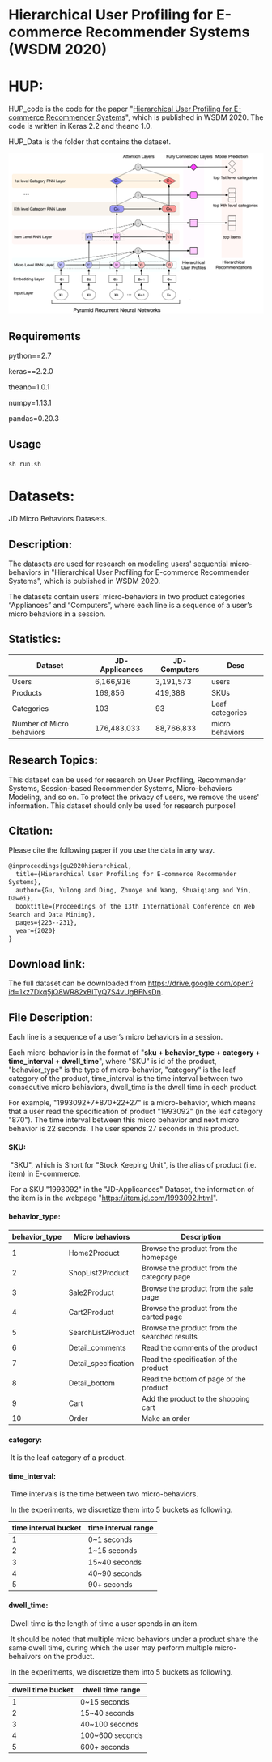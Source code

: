 Hierarchical User Profiling for E-commerce Recommender Systems (WSDM 2020)
============

# HUP:

   HUP_code is the code for the paper "[Hierarchical User Profiling for E-commerce Recommender Systems](https://dl.acm.org/doi/abs/10.1145/3336191.3371827)", which is published in WSDM 2020. The code is written in Keras 2.2 and theano 1.0. 

   HUP_Data is the folder that contains the dataset.

![The proposed framework](PRNN.png)

## Requirements

python==2.7

keras==2.2.0

theano=1.0.1

numpy=1.13.1

pandas=0.20.3

## Usage

```sh run.sh```

# Datasets:

  JD Micro Behaviors Datasets.

## Description:

The datasets are used for research on modeling users' sequential micro-behaviors in "Hierarchical User Profiling for E-commerce Recommender Systems", which is published in WSDM 2020.

The datasets contain users’ micro-behaviors in two product categories “Appliances” and “Computers”, where each line is a sequence of a user’s micro behaviors in a session. 

## Statistics:


| Dataset | JD-Applicances | JD-Computers | Desc                            |
| ---------- | ---------- | ---------- | ------------------------------- |
| Users | 6,166,916    | 3,191,573 | users                           |
| Products | 169,856 | 419,388 | SKUs            |
| Categories | 103 | 93 | Leaf categories |
| Number of Micro behaviors      | 176,483,033 | 88,766,833 | micro behaviors |

## Research Topics:

This dataset can be used for research on User Profiling, Recommender Systems, Session-based Recommender Systems, Micro-behaviors Modeling, and so on. To protect the privacy of users, we remove the users' information. This dataset should only be used for research purpose!

## Citation:

Please cite the following paper if you use the data in any way.

```
@inproceedings{gu2020hierarchical,
  title={Hierarchical User Profiling for E-commerce Recommender Systems},
  author={Gu, Yulong and Ding, Zhuoye and Wang, Shuaiqiang and Yin, Dawei},
  booktitle={Proceedings of the 13th International Conference on Web Search and Data Mining},
  pages={223--231},
  year={2020}
}
```

## Download link:

The full dataset can be downloaded from https://drive.google.com/open?id=1kz7Dkq5jQ8WR82xBITyQ7S4vUgBFNsDn.

## File Description:

Each line is a sequence of a user’s micro behaviors in a session. 

Each micro-behavior is in the format of "**sku + behavior_type + category + time_interval + dwell_time**", where "SKU" is id of the product, "behavior_type" is the type of micro-behavior, "category“ is the leaf category of the product, time_interval is the time interval between two consecutive micro behiaviors, dwell_time is the dwell time in each product.  

For example, "1993092+7+870+22+27" is a micro-behavior, which means that a user read the specification of product "1993092" (in the leaf category "870"). The time interval between this micro behavior and next micro behavior is 22 seconds. The user spends 27 seconds in this product.

#### SKU:

​       "SKU", which is Short for "Stock Keeping Unit", is the alias of product (i.e. item) in E-commerce.

​       For a SKU "1993092" in the "JD-Applicances" Dataset, the information of the item is in the webpage "https://item.jd.com/1993092.html".

#### behavior_type:

| behavior_type | Micro behaviors      | Description                                  |
| ------------- | -------------------- | -------------------------------------------- |
| 1             | Home2Product         | Browse the product from the homepage         |
| 2             | ShopList2Product     | Browse the product from the category page    |
| 3             | Sale2Product         | Browse the product from the sale page        |
| 4             | Cart2Product         | Browse the product from the carted page      |
| 5             | SearchList2Product   | Browse the product from the searched results |
| 6             | Detail_comments      | Read the comments of the product             |
| 7             | Detail_specification | Read the specification of the product        |
| 8             | Detail_bottom        | Read the bottom of page of the product       |
| 9             | Cart                 | Add the product to the shopping cart         |
| 10            | Order                | Make an order                                |

#### category:

​      It is the leaf category of a product.

#### time_interval:

​      Time intervals is the time between two micro-behaviors.  

​      In the experiments, we discretize them into 5 buckets as following.

| time interval bucket | time interval range |
| -------------------- | ------------------- |
| 1                    | 0~1 seconds         |
| 2                    | 1~15 seconds        |
| 3                    | 15~40 seconds       |
| 4                    | 40~90 seconds       |
| 5                    | 90+ seconds         |



#### dwell_time:

​      Dwell time is the length of time a user spends in an item. 

​      It should be noted that multiple micro behaviors under a product share the same dwell time, during which the user may perform multiple micro-behaivors on the product.

​      In the experiments, we discretize them into 5 buckets as following.

| dwell time bucket | dwell time range |
| ----------------- | ---------------- |
| 1                 | 0~15 seconds     |
| 2                 | 15~40 seconds    |
| 3                 | 40~100 seconds   |
| 4                 | 100~600 seconds  |
| 5                 | 600+ seconds     |



